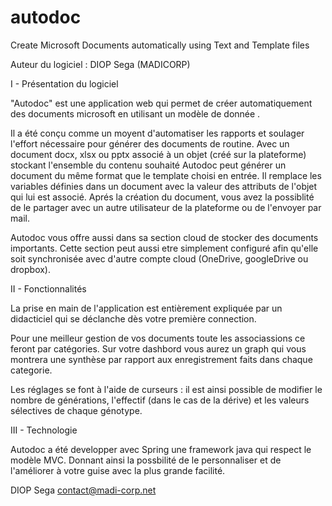 # autodoc

Create Microsoft Documents automatically using Text and Template files



Auteur du logiciel : DIOP Sega (MADICORP)

I - Présentation du logiciel

"Autodoc" est une application web qui permet de créer automatiquement des documents microsoft en utilisant un modèle de donnée .

Il a été conçu comme un moyent d'automatiser les rapports et soulager l'effort nécessaire pour générer des documents de routine. Avec un document docx, xlsx ou pptx associé à un objet (créé sur la plateforme) stockant l'ensemble du contenu souhaité Autodoc peut générer un document du même format que le template choisi en entrée. Il remplace les variables définies dans un document avec la valeur des attributs de l'objet qui lui est associé. Aprés la création du document, vous avez la possiblité de le partager avec un autre utilisateur de la plateforme ou de l'envoyer par mail.
 
Autodoc vous offre aussi dans sa section cloud de stocker des documents importants. Cette section peut aussi etre simplement configuré afin qu'elle soit synchronisée avec d'autre compte cloud (OneDrive, googleDrive ou dropbox).








II - Fonctionnalités

La prise en main de l'application  est entièrement expliquée par un didacticiel qui se déclanche dès votre première connection.

Pour une meilleur gestion de vos documents toute les associassions ce feront par catégories.
Sur votre dashbord vous aurez un graph qui vous montrera une synthèse par rapport aux enregistrement faits dans chaque categorie.

Les réglages se font à l'aide de curseurs : il est ainsi possible de modifier le nombre de générations, l'effectif (dans le cas de la dérive) et les valeurs sélectives de chaque génotype.


III - Technologie

Autodoc a été developper avec Spring une framework java qui respect le modèle MVC.
Donnant ainsi la possbilité de le personnaliser et de l'améliorer à votre guise avec la plus grande facilité.

DIOP Sega
contact@madi-corp.net
